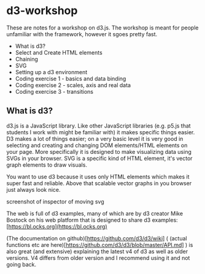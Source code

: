 # d3-workshop

These are notes for a workshop on d3.js. The workshop is meant for people unfamiliar with the framework, however it sgoes pretty fast. 

- What is d3?
- Select and Create HTML elements
- Chaining
- SVG
- Setting up a d3 environment
- Coding exercise 1 - basics and data binding
- Coding exercise 2 - scales, axis and real data
- Coding exercise 3 - transitions

## What is d3?

d3.js is a JavaScript library. Like other JavaScript libraries (e.g. p5.js that students I work with might be familiar with) it makes specific things easier. D3 makes a lot of things easier; on a very basic level it is very good in selecting and creating and changing DOM elements/HTML elements on your page. More specifically it is designed to make visualizing data using SVGs in your browser. SVG is a specific kind of HTML element, it's vector graph elements to draw visuals.

You want to use d3 because it uses only HTML elements which makes it super fast and reliable. Above that scalable vector graphs in you browser just always look nice. 

screenshot of inspector of moving svg

The web is full of d3 examples, many of which are by d3 creator Mike Bostock on his web platform that is designed to share d3 examples: [https://bl.ocks.org](https://bl.ocks.org)

(The documentation on github)[https://github.com/d3/d3/wiki] ( (actual functions etc are here)[https://github.com/d3/d3/blob/master/API.md] ) is also great (and extensive) explaining the latest v4 of d3 as well as older versions. V4 differs from older version and I recommend using it and not going back.
